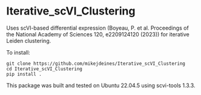 # Iterative_scVI_Clustering
Uses scVI-based differential expression (Boyeau, P. et al. Proceedings of the National Academy of Sciences 120, e2209124120 (2023)) for iterative Leiden clustering.

To install:
```
git clone https://github.com/mikejdeines/Iterative_scVI_Clustering
cd Iterative_scVI_Clustering
pip install .
```
This package was built and tested on Ubuntu 22.04.5 using scvi-tools 1.3.3.

